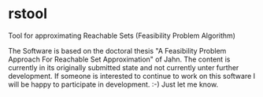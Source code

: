 rstool
======

Tool for approximating Reachable Sets (Feasibility Problem Algorithm)

The Software is based on the doctoral thesis "A Feasibility Problem Approach For Reachable Set Approximation" of Jahn. The content is currently in its originally submitted state and not currently unter further development. If someone is interested to continue to work on this software I will be happy to participate in development. :-) Just let me know.
